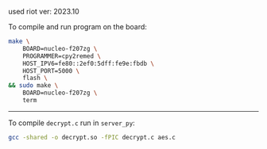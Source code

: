used riot ver: 2023.10

To compile and run program on the board:
```bash
make \
    BOARD=nucleo-f207zg \
    PROGRAMMER=cpy2remed \
    HOST_IPV6=fe80::2ef0:5dff:fe9e:fbdb \
    HOST_PORT=5000 \
    flash \
&& sudo make \
    BOARD=nucleo-f207zg \
    term
```

---

To compile `decrypt.c` run in `server_py`:
```bash
gcc -shared -o decrypt.so -fPIC decrypt.c aes.c
```